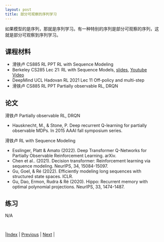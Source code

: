 ```yaml
---
layout: post
title: 部分可观察的序列学习
---
```


如果模型的是序列，那就是序列学习。有一种特别的序列是部分可观察的序列，这就是部分可观察到序列学习。

## 课程材料

- 滑铁卢 CS885 RL PPT RL with Sequence Modeling
- Berkeley CS285 Lec 21: RL with Sequence Models, [slides](https://rail.eecs.berkeley.edu/deeprlcourse/), [Youtube Video](https://www.youtube.com/playlist?list=PL_iWQOsE6TfVYGEGiAOMaOzzv41Jfm_Ps)
- DeepMind UCL Hadovan RL 2021 Lec 11 Off-policy and multi-step
- 滑铁卢 CS885 RL PPT Partially observable RL, DRQN

## 论文

滑铁卢 Partially observable RL, DRQN
- Hausknecht, M., & Stone, P. Deep recurrent Q-learning for partially observable MDPs. In 2015 AAAI fall symposium series.

滑铁卢 RL with Sequence Modeling
- Esslinger, Platt & Amato (2022). Deep Transformer Q-Networks for Partially Observable Reinforcement Learning. arXiv.
- Chen et al.. (2021). Decision transformer: Reinforcement learning via sequence modeling. NeurIPS, 34, 15084-15097.
- Gu, Goel, & Ré (2022). Efficiently modeling long sequences with structured state spaces. ICLR.
- Gu, Dao, Ermon, Rudra & Ré (2020). Hippo: Recurrent memory with optimal polynomial projections. NeurIPS, 33, 1474-1487.

## 练习

N/A

<br/>

|[Index](index) | [Previous](23-constrained-rl) | [Next](33-transfer) |
